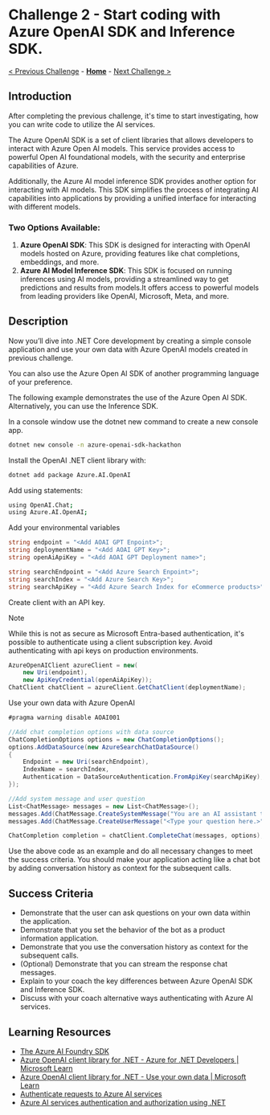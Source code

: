# Challenge 2 - Start coding with Azure OpenAI SDK and Inference SDK.

 [< Previous Challenge](./Challenge-01.md) - **[Home](../README.md)** - [Next Challenge >](./Challenge-03.md)

## Introduction
After completing the previous challenge, it's time to start investigating, how you can write code to utilize the AI services.

The Azure OpenAI SDK is a set of client libraries that allows developers to interact with Azure Open AI models. This service provides access to powerful Open AI foundational models, with the security and enterprise capabilities of Azure.

Additionally, the Azure AI model inference SDK provides another option for interacting with AI models. This SDK simplifies the process of integrating AI capabilities into applications by providing a unified interface for interacting with different models.

### Two Options Available:
1. **Azure OpenAI SDK**: This SDK is designed for interacting with OpenAI models hosted on Azure, providing features like chat completions, embeddings, and more.
2. **Azure AI Model Inference SDK**: This SDK is focused on running inferences using AI models, providing a streamlined way to get predictions and results from models.It offers access to powerful models from leading providers like OpenAI, Microsoft, Meta, and more.

## Description
Now you’ll dive into .NET Core development by creating a simple console application and use your own data with Azure OpenAI models created in previous challenge.

You can also use the Azure Open AI SDK of another programming language of your preference.

The following example demonstrates the use of the Azure Open AI SDK. Alternatively, you can use the Inference SDK.

In a console window use the dotnet new command to create a new console app.

```bash
dotnet new console -n azure-openai-sdk-hackathon
```

Install the OpenAI .NET client library with:

```bash
dotnet add package Azure.AI.OpenAI
```

Add using statements:

```bash
using OpenAI.Chat;
using Azure.AI.OpenAI;
```

Add your environmental variables
```csharp
string endpoint = "<Add AOAI GPT Enpoint>";
string deploymentName = "<Add AOAI GPT Key>";
string openAiApiKey = "<Add AOAI GPT Deployment name>";

string searchEndpoint = "<Add Azure Search Enpoint>";
string searchIndex = "<Add Azure Search Key>";
string searchApiKey = "<Add Azure Search Index for eCommerce products>";
```

Create client with an API key.

> [!NOTE]
> While this is not as secure as Microsoft Entra-based authentication, it's possible to authenticate using a client subscription key. Avoid authenticating with api keys on production environments.

```csharp
AzureOpenAIClient azureClient = new(
    new Uri(endpoint),
    new ApiKeyCredential(openAiApiKey));
ChatClient chatClient = azureClient.GetChatClient(deploymentName);
```

Use your own data with Azure OpenAI

```csharp
#pragma warning disable AOAI001

//Add chat completion options with data source 
ChatCompletionOptions options = new ChatCompletionOptions();
options.AddDataSource(new AzureSearchChatDataSource()
{
    Endpoint = new Uri(searchEndpoint),
    IndexName = searchIndex,
    Authentication = DataSourceAuthentication.FromApiKey(searchApiKey),
});

//Add system message and user question
List<ChatMessage> messages = new List<ChatMessage>();
messages.Add(ChatMessage.CreateSystemMessage("You are an AI assistant that helps people find product information."));
messages.Add(ChatMessage.CreateUserMessage("<Type your question here.>"));

ChatCompletion completion = chatClient.CompleteChat(messages, options);
```

Use the above code as an example and do all necessary changes to meet the success criteria.
You should make your application acting like a chat bot by adding conversation history as context for the subsequent calls.

## Success Criteria

- Demonstrate that the user can ask questions on your own data within the application.
- Demonstrate that you set the behavior of the bot as a product information application.
- Demonstrate that you use the conversation history as context for the subsequent calls.
- (Optional) Demonstrate that you can stream the response chat messages.
- Explain to your coach the key differences between Azure OpenAI SDK and Inference SDK.
- Discuss with your coach alternative ways authenticating with Azure AI services.
  
## Learning Resources
- [The Azure AI Foundry SDK](https://learn.microsoft.com/en-us/azure/ai-foundry/how-to/develop/sdk-overview)
- [Azure OpenAI client library for .NET - Azure for .NET Developers | Microsoft Learn](https://learn.microsoft.com/en-us/dotnet/api/overview/azure/ai.openai-readme?view=azure-dotnet)
- [Azure OpenAI client library for .NET - Use your own data | Microsoft Learn](https://learn.microsoft.com/en-us/dotnet/api/overview/azure/ai.openai-readme?view=azure-dotnet-preview#use-your-own-data-with-azure-openai)
- [Authenticate requests to Azure AI services](https://learn.microsoft.com/en-us/azure/ai-services/authentication)
- [Azure AI services authentication and authorization using .NET](https://learn.microsoft.com/en-us/dotnet/ai/azure-ai-services-authentication)
